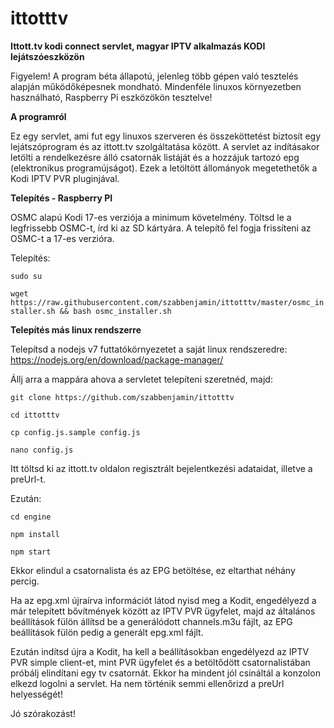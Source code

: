 # ittotttv
**Ittott.tv kodi connect servlet, magyar IPTV alkalmazás KODI lejátszóeszközön**

Figyelem!
A program béta állapotú, jelenleg több gépen való tesztelés alapján működőképesnek mondható.
Mindenféle linuxos környezetben használható, Raspberry Pi eszközökön tesztelve!


**A programról**

Ez egy servlet, ami fut egy linuxos szerveren és összeköttetést biztosít egy lejátszóprogram és az ittott.tv szolgáltatása között.
A servlet az indításakor letölti a rendelkezésre álló csatornák listáját és a hozzájuk tartozó epg (elektronikus programújságot). Ezek a letöltött állományok megetethetők a Kodi IPTV PVR pluginjával.


**Telepítés - Raspberry PI**

OSMC alapú Kodi 17-es verziója a minimum követelmény. Töltsd le a legfrissebb OSMC-t, írd ki az SD kártyára. A telepítő fel fogja frissíteni az OSMC-t a 17-es verzióra.

Telepítés:

`sudo su`

`wget https://raw.githubusercontent.com/szabbenjamin/ittotttv/master/osmc_installer.sh && bash osmc_installer.sh`


**Telepítés más linux rendszerre**

Telepítsd a nodejs v7 futtatókörnyezetet a saját linux rendszeredre: https://nodejs.org/en/download/package-manager/

Állj arra a mappára ahova a servletet telepíteni szeretnéd, majd:

`git clone https://github.com/szabbenjamin/ittotttv`

`cd ittotttv`

`cp config.js.sample config.js`

`nano config.js`

Itt töltsd ki az ittott.tv oldalon regisztrált bejelentkezési adataidat, illetve a preUrl-t.

Ezután:

`cd engine`

`npm install`

`npm start`


Ekkor elindul a csatornalista és az EPG betöltése, ez eltarthat néhány percig.

Ha az epg.xml újraírva információt látod nyisd meg a Kodit, engedélyezd a már telepített bővítmények között az IPTV PVR ügyfelet, majd az általános beállítások fülön állítsd be a generálódott channels.m3u fájlt, az EPG beállítások fülön pedig a generált epg.xml fájlt.

Ezután indítsd újra a Kodit, ha kell a beállításokban engedélyezd az IPTV PVR simple client-et, mint PVR ügyfelet és a betöltődött csatornalistában próbálj elindítani egy tv csatornát. Ekkor ha mindent jól csináltál a konzolon elkezd logolni a servlet. Ha nem történik semmi ellenőrizd a preUrl helyességét!

Jó szórakozást!
